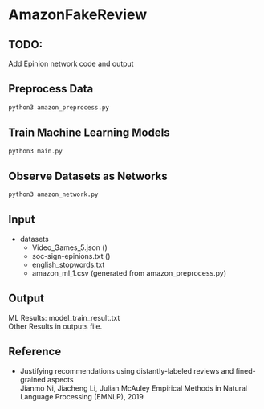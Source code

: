 # AmazonFakeReview

## TODO:
Add Epinion network code and output

## Preprocess Data

```bash
python3 amazon_preprocess.py
```

## Train Machine Learning Models

```bash
python3 main.py
```

## Observe Datasets as Networks
```bash
python3 amazon_network.py
```

## Input
- datasets
    - Video_Games_5.json ()
    - soc-sign-epinions.txt ()
    - english_stopwords.txt
    - amazon_ml_1.csv (generated from amazon_preprocess.py)

## Output
ML Results: model_train_result.txt \
Other Results in outputs file.

## Reference
- Justifying recommendations using distantly-labeled reviews and fined-grained aspects \
Jianmo Ni, Jiacheng Li, Julian McAuley Empirical Methods in Natural Language Processing (EMNLP), 2019
